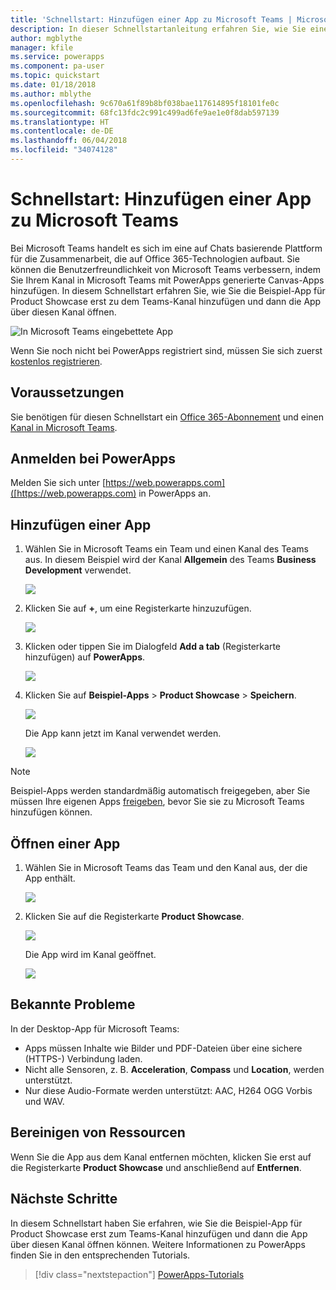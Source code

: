 ```yaml
---
title: 'Schnellstart: Hinzufügen einer App zu Microsoft Teams | Microsoft-Dokumentation'
description: In dieser Schnellstartanleitung erfahren Sie, wie Sie einem Microsoft Teams-Kanal eine App hinzufügen, damit die Benutzer, für die Sie die App freigegeben haben, diese in diesem Kanal öffnen können.
author: mgblythe
manager: kfile
ms.service: powerapps
ms.component: pa-user
ms.topic: quickstart
ms.date: 01/18/2018
ms.author: mblythe
ms.openlocfilehash: 9c670a61f89b8bf038bae117614895f18101fe0c
ms.sourcegitcommit: 68fc13fdc2c991c499ad6fe9ae1e0f8dab597139
ms.translationtype: HT
ms.contentlocale: de-DE
ms.lasthandoff: 06/04/2018
ms.locfileid: "34074128"
---
```

# <a name="quickstart-add-an-app-to-microsoft-teams"></a>Schnellstart: Hinzufügen einer App zu Microsoft Teams

Bei Microsoft Teams handelt es sich im eine auf Chats basierende Plattform für die Zusammenarbeit, die auf Office 365-Technologien aufbaut. Sie können die Benutzerfreundlichkeit von Microsoft Teams verbessern, indem Sie Ihrem Kanal in Microsoft Teams mit PowerApps generierte Canvas-Apps hinzufügen. In diesem Schnellstart erfahren Sie, wie Sie die Beispiel-App für Product Showcase erst zu dem Teams-Kanal hinzufügen und dann die App über diesen Kanal öffnen. 

![In Microsoft Teams eingebettete App](./media/open-app-embedded-in-teams/embedded-app.png)

Wenn Sie noch nicht bei PowerApps registriert sind, müssen Sie sich zuerst [kostenlos registrieren](https://web.powerapps.com/signup?redirect=marketing&email=).

## <a name="prerequisites"></a>Voraussetzungen

Sie benötigen für diesen Schnellstart ein [Office 365-Abonnement](https://signup.microsoft.com/Signup?OfferId=467eab54-127b-42d3-b046-3844b860bebf&dl=O365_BUSINESS_PREMIUM&ali=1) und einen [Kanal in Microsoft Teams](https://www.youtube.com/watch?v=he2f1quaR7M).

## <a name="sign-in-to-powerapps"></a>Anmelden bei PowerApps

Melden Sie sich unter [https://web.powerapps.com]([https://web.powerapps.com) in PowerApps an.

## <a name="add-an-app"></a>Hinzufügen einer App

1. Wählen Sie in Microsoft Teams ein Team und einen Kanal des Teams aus. In diesem Beispiel wird der Kanal **Allgemein** des Teams **Business Development** verwendet.

    ![](./media/open-app-embedded-in-teams/teams-select-channel.png)

2. Klicken Sie auf **+**, um eine Registerkarte hinzuzufügen.

    ![](./media/open-app-embedded-in-teams/teams-add-tab.png)

3. Klicken oder tippen Sie im Dialogfeld **Add a tab** (Registerkarte hinzufügen) auf **PowerApps**.

    ![](./media/open-app-embedded-in-teams/add-a-tab.png)

4. Klicken Sie auf **Beispiel-Apps** > **Product Showcase** > **Speichern**.

    ![](./media/open-app-embedded-in-teams/select-an-app.png)

    Die App kann jetzt im Kanal verwendet werden.

    ![](./media/open-app-embedded-in-teams/app-in-channel.png)

> [!NOTE]
> Beispiel-Apps werden standardmäßig automatisch freigegeben, aber Sie müssen Ihre eigenen Apps [freigeben](../maker/canvas-apps/share-app.md), bevor Sie sie zu Microsoft Teams hinzufügen können.

## <a name="open-an-app"></a>Öffnen einer App

1. Wählen Sie in Microsoft Teams das Team und den Kanal aus, der die App enthält.

    ![](./media/open-app-embedded-in-teams/teams-select-channel.png)

2. Klicken Sie auf die Registerkarte **Product Showcase**.

    ![](./media/open-app-embedded-in-teams/open-tab.png)

    Die App wird im Kanal geöffnet.

    ![](./media/open-app-embedded-in-teams/app-in-channel.png)

## <a name="known-issues"></a>Bekannte Probleme

In der Desktop-App für Microsoft Teams:

* Apps müssen Inhalte wie Bilder und PDF-Dateien über eine sichere (HTTPS-) Verbindung laden.
* Nicht alle Sensoren, z. B. **Acceleration**, **Compass** und **Location**, werden unterstützt.
* Nur diese Audio-Formate werden unterstützt: AAC, H264 OGG Vorbis und WAV.

## <a name="clean-up-resources"></a>Bereinigen von Ressourcen

Wenn Sie die App aus dem Kanal entfernen möchten, klicken Sie erst auf die Registerkarte **Product Showcase** und anschließend auf **Entfernen**.

## <a name="next-steps"></a>Nächste Schritte

In diesem Schnellstart haben Sie erfahren, wie Sie die Beispiel-App für Product Showcase erst zum Teams-Kanal hinzufügen und dann die App über diesen Kanal öffnen können. Weitere Informationen zu PowerApps finden Sie in den entsprechenden Tutorials.

> [!div class="nextstepaction"]
> [PowerApps-Tutorials](../maker/canvas-apps/get-started-create-from-blank.md)

